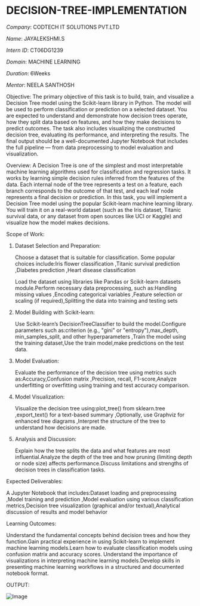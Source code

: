 # DECISION-TREE-IMPLEMENTATION

*Company*: CODTECH IT SOLUTIONS PVT.LTD

*Name*: JAYALEKSHMI.S

*Intern ID*: CT06DG1239

*Domain*: MACHINE LEARNING

*Duration*: 6Weeks

*Mentor*: NEELA SANTHOSH

Objective:
The primary objective of this task is to build, train, and visualize a Decision Tree model using the Scikit-learn library in Python. The model will be used to perform classification or prediction on a selected dataset. You are expected to understand and demonstrate how decision trees operate, how they split data based on features, and how they make decisions to predict outcomes. The task also includes visualizing the constructed decision tree, evaluating its performance, and interpreting the results. The final output should be a well-documented Jupyter Notebook that includes the full pipeline — from data preprocessing to model evaluation and visualization.

Overview:
A Decision Tree is one of the simplest and most interpretable machine learning algorithms used for classification and regression tasks. It works by learning simple decision rules inferred from the features of the data. Each internal node of the tree represents a test on a feature, each branch corresponds to the outcome of that test, and each leaf node represents a final decision or prediction.
In this task, you will implement a Decision Tree model using the popular Scikit-learn machine learning library. You will train it on a real-world dataset (such as the Iris dataset, Titanic survival data, or any dataset from open sources like UCI or Kaggle) and visualize how the model makes decisions.

Scope of Work:

 1. Dataset Selection and Preparation:

    Choose a dataset that is suitable for classification. Some popular choices include:Iris flower classification ,Titanic survival            prediction ,Diabetes prediction ,Heart disease classification

    Load the dataset using libraries like Pandas or Scikit-learn datasets module.Perform necessary data preprocessing, such as:Handling        missing values ,Encoding categorical variables ,Feature selection or scaling (if required),Splitting the data into training and            testing sets

2. Model Building with Scikit-learn:

    Use Scikit-learn’s DecisionTreeClassifier to build the model.Configure parameters such as:criterion (e.g., "gini" or                       "entropy"),max_depth, min_samples_split, and other hyperparameters ,Train the model using the training dataset,Use the train               model,make predictions on the test data.

3. Model Evaluation:

   Evaluate the performance of the decision tree using metrics such as:Accuracy,Confusion matrix ,Precision, recall, F1-score,Analyze         underfitting or overfitting using training and test accuracy comparison.

4. Model Visualization:
 
   Visualize the decision tree using:plot_tree() from sklearn.tree ,export_text() for a text-based summary ,Optionally, use Graphviz for      enhanced tree diagrams ,Interpret the structure of the tree to understand how decisions are made.

5. Analysis and Discussion:

   Explain how the tree splits the data and what features are most influential.Analyze the depth of the tree and how pruning (limiting        depth or node size) affects performance.Discuss limitations and strengths of decision trees in classification tasks.

Expected Deliverables:

   A Jupyter Notebook that includes:Dataset loading and preprocessing ,Model training and prediction ,Model evaluation using various          classification metrics,Decision tree visualization (graphical and/or textual),Analytical discussion of results and model behavior

Learning Outcomes:

Understand the fundamental concepts behind decision trees and how they function.Gain practical experience in using Scikit-learn to implement machine learning models.Learn how to evaluate classification models using confusion matrix and accuracy scores.
Understand the importance of visualizations in interpreting machine learning models.Develop skills in presenting machine learning workflows in a structured and documented notebook format.

OUTPUT:

![Image](https://github.com/user-attachments/assets/216bc2fb-6c22-4281-aa92-b23cf9863aa9)


